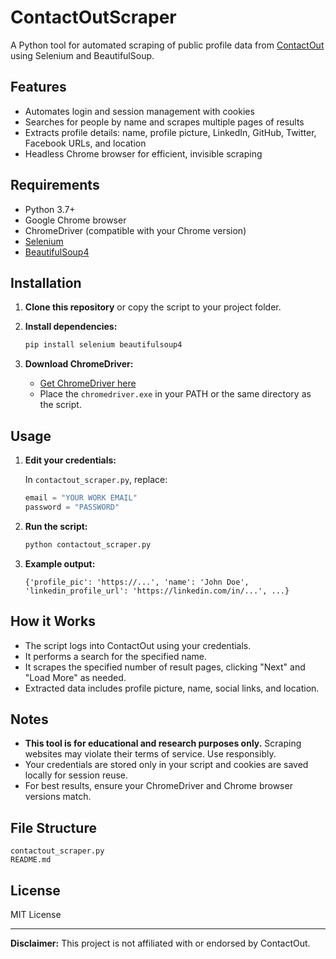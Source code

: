 # ContactOutScraper

A Python tool for automated scraping of public profile data from [ContactOut](https://contactout.com) using Selenium and BeautifulSoup.

## Features

- Automates login and session management with cookies
- Searches for people by name and scrapes multiple pages of results
- Extracts profile details: name, profile picture, LinkedIn, GitHub, Twitter, Facebook URLs, and location
- Headless Chrome browser for efficient, invisible scraping

## Requirements

- Python 3.7+
- Google Chrome browser
- ChromeDriver (compatible with your Chrome version)
- [Selenium](https://pypi.org/project/selenium/)
- [BeautifulSoup4](https://pypi.org/project/beautifulsoup4/)

## Installation

1. **Clone this repository** or copy the script to your project folder.

2. **Install dependencies:**
   ```sh
   pip install selenium beautifulsoup4
   ```

3. **Download ChromeDriver:**
   - [Get ChromeDriver here](https://sites.google.com/a/chromium.org/chromedriver/downloads)
   - Place the `chromedriver.exe` in your PATH or the same directory as the script.

## Usage

1. **Edit your credentials:**

   In `contactout_scraper.py`, replace:
   ```python
   email = "YOUR WORK EMAIL"
   password = "PASSWORD"
   ```

2. **Run the script:**
   ```sh
   python contactout_scraper.py
   ```

3. **Example output:**
   ```
   {'profile_pic': 'https://...', 'name': 'John Doe', 'linkedin_profile_url': 'https://linkedin.com/in/...', ...}
   ```

## How it Works

- The script logs into ContactOut using your credentials.
- It performs a search for the specified name.
- It scrapes the specified number of result pages, clicking "Next" and "Load More" as needed.
- Extracted data includes profile picture, name, social links, and location.

## Notes

- **This tool is for educational and research purposes only.** Scraping websites may violate their terms of service. Use responsibly.
- Your credentials are stored only in your script and cookies are saved locally for session reuse.
- For best results, ensure your ChromeDriver and Chrome browser versions match.

## File Structure

```
contactout_scraper.py
README.md
```

## License

MIT License

---

**Disclaimer:** This project is not affiliated with or endorsed by ContactOut.
